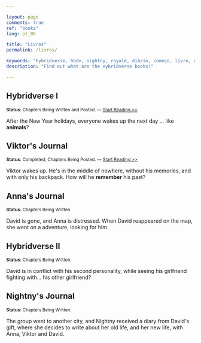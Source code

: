 ```yaml
---

layout: page
comments: true
ref: "books"
lang: pt_BR

title: "Livros"
permalink: /livros/

keywords: "hybridverse, hbdv, nightny, royale, diário, começo, livro, dragões, david, lotus, viktor, anna, cendres, felipe, kaotine"
description: "Find out what are the Hybridverse books!"

---
```


## Hybridverse I
<small>**Status**: Chapters Being Written and Posted. — [Start Reading >>](/hbdv1/hbdv1-en-jan-01-01.html)</small>

After the New Year holidays, everyone wakes up the next day ... like **animals**?

## Viktor's Journal
<small>**Status**: Completed; Chapters Being Posted. — [Start Reading >>](/viktor/viktor-en-mar-05-01.html)</small>

Viktor wakes up. He's in the middle of nowhere, without his memories, and with only his backpack. How will he **remember** his past?

## Anna's Journal
<small>**Status**: Chapters Being Written.</small>

David is gone, and Anna is distressed. When David reappeared on the map, she went on a adventure, looking for him.

## Hybridverse II
<small>**Status**: Chapters Being Written.</small>

David is in conflict with his second personality, while seeing his girlfriend fighting with... his other girlfriend?

## Nightny's Journal
<small>**Status**: Chapters Being Written.</small>

The group went to another city, and Nightny received a diary from David's gift, where she decides to write about her old life, and her new life, with Anna, Viktor and David.
